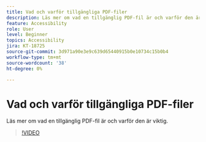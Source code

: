 ```yaml
---
title: Vad och varför tillgängliga PDF-filer
description: Läs mer om vad en tillgänglig PDF-fil är och varför den är viktig
feature: Accessibility
role: User
level: Beginner
topics: Accessibility
jira: KT-18725
source-git-commit: 3d971a90e3e9c639d65440915b0e10734c15b0b4
workflow-type: tm+mt
source-wordcount: '38'
ht-degree: 0%

---
```


# Vad och varför tillgängliga PDF-filer

Läs mer om vad en tillgänglig PDF-fil är och varför den är viktig.

>[!VIDEO](https://video.tv.adobe.com/v/3471633?quality=12&learn=on&hidetitle=true&captions=swe)